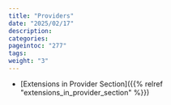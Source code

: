 ```yaml
---
title: "Providers"
date: "2025/02/17"
description:
categories:
pageintoc: "277"
tags:
weight: "3"
---
```


<a id="providers"></a>

<!--# Providers -->

* [Extensions in Provider Section]({{% relref "extensions_in_provider_section" %}})
